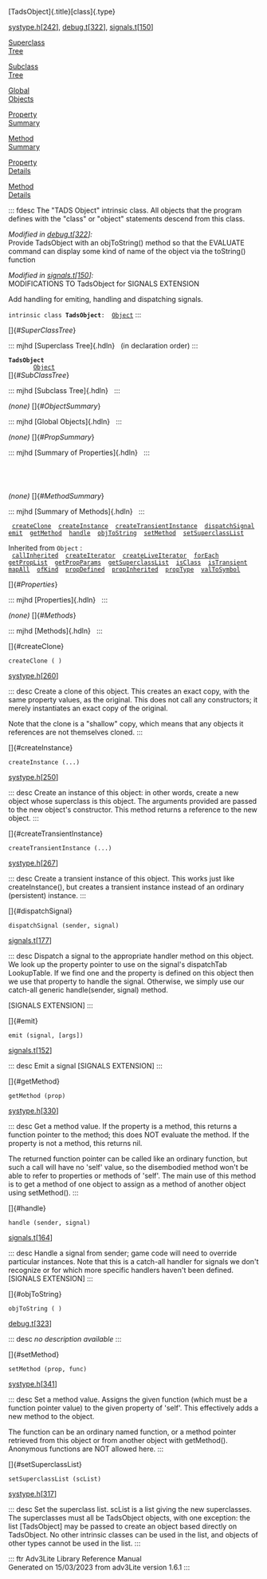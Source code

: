 [TadsObject]{.title}[class]{.type}

[systype.h](../file/systype.h.html)\[[242](../source/systype.h.html#242)\],
[debug.t](../file/debug.t.html)\[[322](../source/debug.t.html#322)\],
[signals.t](../file/signals.t.html)\[[150](../source/signals.t.html#150)\]

[Superclass\
Tree](#_SuperClassTree_)

[Subclass\
Tree](#_SubClassTree_)

[Global\
Objects](#_ObjectSummary_)

[Property\
Summary](#_PropSummary_)

[Method\
Summary](#_MethodSummary_)

[Property\
Details](#_Properties_)

[Method\
Details](#_Methods_)

::: fdesc
The \"TADS Object\" intrinsic class. All objects that the program
defines with the \"class\" or \"object\" statements descend from this
class.

*Modified in
[debug.t](../file/debug.t.html)\[[322](../source/debug.t.html#322)\]:*\
Provide TadsObject with an objToString() method so that the EVALUATE
command can display some kind of name of the object via the toString()
function

*Modified in
[signals.t](../file/signals.t.html)\[[150](../source/signals.t.html#150)\]:*\
MODIFICATIONS TO TadsObject for SIGNALS EXTENSION

Add handling for emiting, handling and dispatching signals.

`intrinsic class `**`TadsObject`**` :   `[`Object`](../object/Object.html)
:::

[]{#_SuperClassTree_}

::: mjhd
[Superclass Tree]{.hdln}   (in declaration order)
:::

**`TadsObject`**\
`         `[`Object`](../object/Object.html)\
[]{#_SubClassTree_}

::: mjhd
[Subclass Tree]{.hdln}  
:::

*(none)* []{#_ObjectSummary_}

::: mjhd
[Global Objects]{.hdln}  
:::

*(none)* []{#_PropSummary_}

::: mjhd
[Summary of Properties]{.hdln}  
:::

` `

` `

*(none)* []{#_MethodSummary_}

::: mjhd
[Summary of Methods]{.hdln}  
:::

` `[`createClone`](#createClone)`  `[`createInstance`](#createInstance)`  `[`createTransientInstance`](#createTransientInstance)`  `[`dispatchSignal`](#dispatchSignal)`  `[`emit`](#emit)`  `[`getMethod`](#getMethod)`  `[`handle`](#handle)`  `[`objToString`](#objToString)`  `[`setMethod`](#setMethod)`  `[`setSuperclassList`](#setSuperclassList)`  `

Inherited from `Object` :\
` `[`callInherited`](../object/Object.html#callInherited)`  `[`createIterator`](../object/Object.html#createIterator)`  `[`createLiveIterator`](../object/Object.html#createLiveIterator)`  `[`forEach`](../object/Object.html#forEach)`  `[`getPropList`](../object/Object.html#getPropList)`  `[`getPropParams`](../object/Object.html#getPropParams)`  `[`getSuperclassList`](../object/Object.html#getSuperclassList)`  `[`isClass`](../object/Object.html#isClass)`  `[`isTransient`](../object/Object.html#isTransient)`  `[`mapAll`](../object/Object.html#mapAll)`  `[`ofKind`](../object/Object.html#ofKind)`  `[`propDefined`](../object/Object.html#propDefined)`  `[`propInherited`](../object/Object.html#propInherited)`  `[`propType`](../object/Object.html#propType)`  `[`valToSymbol`](../object/Object.html#valToSymbol)`  `

[]{#_Properties_}

::: mjhd
[Properties]{.hdln}  
:::

*(none)* []{#_Methods_}

::: mjhd
[Methods]{.hdln}  
:::

[]{#createClone}

`createClone ( )`

[systype.h](../file/systype.h.html)\[[260](../source/systype.h.html#260)\]

::: desc
Create a clone of this object. This creates an exact copy, with the same
property values, as the original. This does not call any constructors;
it merely instantiates an exact copy of the original.

Note that the clone is a \"shallow\" copy, which means that any objects
it references are not themselves cloned.
:::

[]{#createInstance}

`createInstance (...)`

[systype.h](../file/systype.h.html)\[[250](../source/systype.h.html#250)\]

::: desc
Create an instance of this object: in other words, create a new object
whose superclass is this object. The arguments provided are passed to
the new object\'s constructor. This method returns a reference to the
new object.
:::

[]{#createTransientInstance}

`createTransientInstance (...)`

[systype.h](../file/systype.h.html)\[[267](../source/systype.h.html#267)\]

::: desc
Create a transient instance of this object. This works just like
createInstance(), but creates a transient instance instead of an
ordinary (persistent) instance.
:::

[]{#dispatchSignal}

`dispatchSignal (sender, signal)`

[signals.t](../file/signals.t.html)\[[177](../source/signals.t.html#177)\]

::: desc
Dispatch a signal to the appropriate handler method on this object. We
look up the property pointer to use on the signal\'s dispatchTab
LookupTable. If we find one and the property is defined on this object
then we use that property to handle the signal. Otherwise, we simply use
our catch-all generic handle(sender, signal) method.

\[SIGNALS EXTENSION\]
:::

[]{#emit}

`emit (signal, [args])`

[signals.t](../file/signals.t.html)\[[152](../source/signals.t.html#152)\]

::: desc
Emit a signal \[SIGNALS EXTENSION\]
:::

[]{#getMethod}

`getMethod (prop)`

[systype.h](../file/systype.h.html)\[[330](../source/systype.h.html#330)\]

::: desc
Get a method value. If the property is a method, this returns a function
pointer to the method; this does NOT evaluate the method. If the
property is not a method, this returns nil.

The returned function pointer can be called like an ordinary function,
but such a call will have no \'self\' value, so the disembodied method
won\'t be able to refer to properties or methods of \'self\'. The main
use of this method is to get a method of one object to assign as a
method of another object using setMethod().
:::

[]{#handle}

`handle (sender, signal)`

[signals.t](../file/signals.t.html)\[[164](../source/signals.t.html#164)\]

::: desc
Handle a signal from sender; game code will need to override particular
instances. Note that this is a catch-all handler for signals we don\'t
recognize or for which more specific handlers haven\'t been defined.
\[SIGNALS EXTENSION\]
:::

[]{#objToString}

`objToString ( )`

[debug.t](../file/debug.t.html)\[[323](../source/debug.t.html#323)\]

::: desc
*no description available*
:::

[]{#setMethod}

`setMethod (prop, func)`

[systype.h](../file/systype.h.html)\[[341](../source/systype.h.html#341)\]

::: desc
Set a method value. Assigns the given function (which must be a function
pointer value) to the given property of \'self\'. This effectively adds
a new method to the object.

The function can be an ordinary named function, or a method pointer
retrieved from this object or from another object with getMethod().
Anonymous functions are NOT allowed here.
:::

[]{#setSuperclassList}

`setSuperclassList (scList)`

[systype.h](../file/systype.h.html)\[[317](../source/systype.h.html#317)\]

::: desc
Set the superclass list. scList is a list giving the new superclasses.
The superclasses must all be TadsObject objects, with one exception: the
list \[TadsObject\] may be passed to create an object based directly on
TadsObject. No other intrinsic classes can be used in the list, and
objects of other types cannot be used in the list.
:::

::: ftr
Adv3Lite Library Reference Manual\
Generated on 15/03/2023 from adv3Lite version 1.6.1
:::
